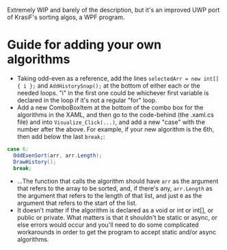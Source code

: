 Extremely WIP and barely of the description, but it's an improved UWP port of KrasiF's sorting algos, a WPF program.

# Guide for adding your own algorithms
- Taking odd-even as a reference, add the lines `selectedArr = new int[] { i };` and `AddHistorySnap();` at the bottom of either each or the needed loops. "i" in the first one could be whichever first variable is declared in the loop if it's not a regular "for" loop.
- Add a new ComboBoxItem at the bottom of the combo box for the algorithms in the XAML, and then go to the code-behind (the .xaml.cs file) and into `Visualize_Click(...)`, and add a new "case" with the number after the above. For example, if your new algorithm is the 6th, then add below the last `break;`:
```csharp
case 6:
  OddEvenSort(arr, arr.Length);
  DrawHistory();
  break;
```
- ...The function that calls the algorithm should have `arr` as the argument that refers to the array to be sorted, and, if there's any, `arr.Length` as the argument that refers to the length of that list, and just `0` as the argument that refers to the start of the list.
- It doesn't matter if the algorithm is declared as a void or int or int[], or public or private. What matters is that it shouldn't be static or async, or else errors would occur and you'll need to do some complicated workarounds in order to get the program to accept static and/or async algorithms.
